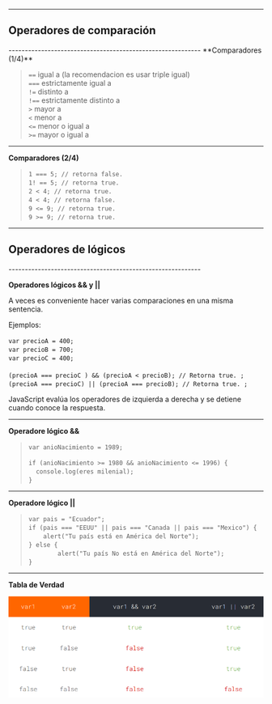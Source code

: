 -----------------------------------------------------------
<h2>Operadores de comparación</h2>
-----------------------------------------------------------
**Comparadores (1/4)**

> ``==`` igual a  (la recomendacion es usar triple igual) <br>
> ``===`` estrictamente igual a <br>
> ``!=`` distinto a <br>
> ``!==`` estrictamente distinto a <br>
> ``>`` mayor a <br>
> ``<`` menor a <br>
> ``<=`` menor o igual a <br>
> ``>=`` mayor o igual a <br>

-----------------------------------------------------------
**Comparadores (2/4)**

> ``1 === 5; // retorna false.`` <br>
> ``1! == 5; // retorna true.`` <br>
> ``2 < 4; // retorna true.`` <br>
> ``4 < 4; // retorna false.`` <br>
> ``9 <= 9; // retorna true.`` <br>
> ``9 >= 9; // retorna true.`` <br>

-----------------------------------------------------------
<h2>Operadores de lógicos</h2>
-----------------------------------------------------------

**Operadores lógicos && y ||**

A veces es conveniente hacer varias comparaciones en una misma sentencia.

Ejemplos:

 ``var precioA = 400;`` <br>
 ``var precioB = 700;`` <br>
 ``var precioC = 400;`` <br>
 `` `` <br>
 ``(precioA === precioC ) && (precioA < precioB); // Retorna true. ;`` <br>
 ``(precioA === precioC) || (precioA === precioB); // Retorna true. ;`` <br>

 JavaScript evalúa los operadores de izquierda a derecha y se detiene cuando conoce la respuesta.

-----------------------------------------------------------
**Operadore lógico &&**

> ``var anioNacimiento = 1989;`` <br>
>
> ``if (anioNacimiento >= 1980 && anioNacimiento <= 1996) {`` <br>
> ``  console.log(eres milenial);`` <br>
>``}`` <br>

-----------------------------------------------------------
**Operadore lógico ||**

> ``var pais = "Ecuador";`` <br>
> ``if (pais === "EEUU" || pais === "Canada || pais === "Mexico") {`` <br>
> ``    alert("Tu país está en América del Norte");`` <br>
> ``} else {`` <br>
> ``        alert("Tu país No está en América del Norte");`` <br>
> ``}`` <br>

-----------------------------------------------------------
**Tabla de Verdad**

![](https://github.com/lorecarreno/curso-preparacion-hack-academy/blob/main/images/js-Clase3-tema3-tabla-de-verdad.png?raw=true)
